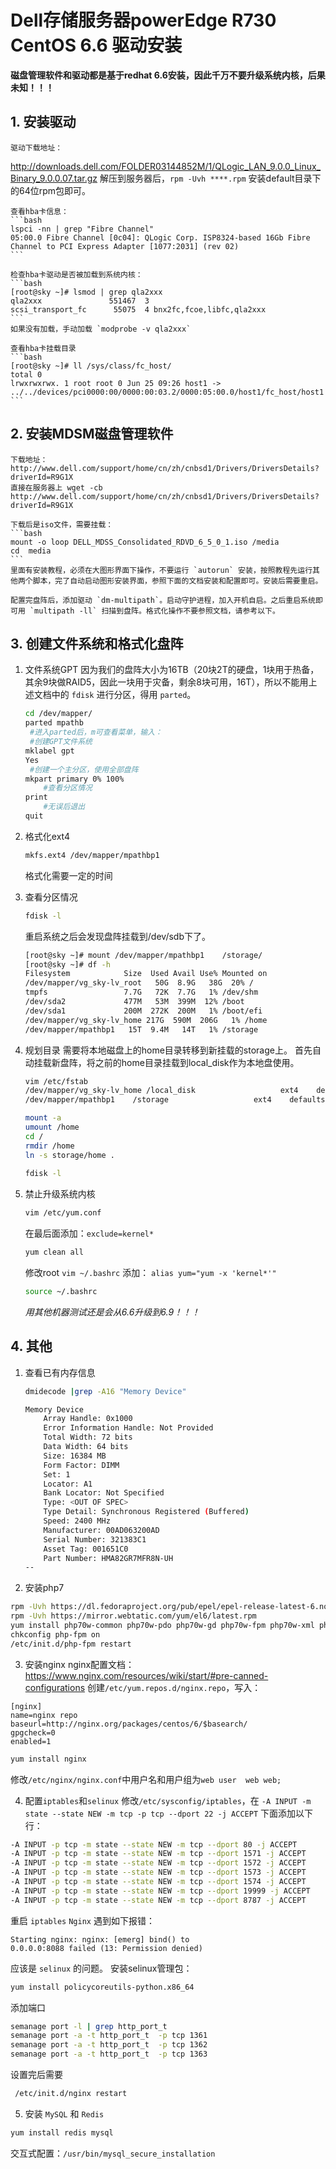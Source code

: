 # Dell存储服务器powerEdge R730 CentOS 6.6 驱动安装
**磁盘管理软件和驱动都是基于redhat 6.6安装，因此千万不要升级系统内核，后果未知！！！**

## 1. 安装驱动

	驱动下载地址：
http://downloads.dell.com/FOLDER03144852M/1/QLogic_LAN_9.0.0_Linux_Binary_9.0.0.07.tar.gz 
	解压到服务器后，`rpm -Uvh ****.rpm`  安装default目录下的64位rpm包即可。

	查看hba卡信息：
	```bash
	lspci -nn | grep "Fibre Channel"
	05:00.0 Fibre Channel [0c04]: QLogic Corp. ISP8324-based 16Gb Fibre Channel to PCI Express Adapter [1077:2031] (rev 02)
	```

	检查hba卡驱动是否被加载到系统内核：
	```bash
	[root@sky ~]# lsmod | grep qla2xxx
	qla2xxx               551467  3 
	scsi_transport_fc      55075  4 bnx2fc,fcoe,libfc,qla2xxx
	```
	如果没有加载，手动加载 `modprobe -v qla2xxx`
	
	查看hba卡挂载目录
	```bash
	[root@sky ~]# ll /sys/class/fc_host/
	total 0
	lrwxrwxrwx. 1 root root 0 Jun 25 09:26 host1 -> ../../devices/pci0000:00/0000:00:03.2/0000:05:00.0/host1/fc_host/host1
	```
	
## 2. 安装MDSM磁盘管理软件
	下载地址：http://www.dell.com/support/home/cn/zh/cnbsd1/Drivers/DriversDetails?driverId=R9G1X
	直接在服务器上 wget -cb http://www.dell.com/support/home/cn/zh/cnbsd1/Drivers/DriversDetails?driverId=R9G1X
	
	下载后是iso文件，需要挂载：
	```bash
	mount -o loop DELL_MDSS_Consolidated_RDVD_6_5_0_1.iso /media
	cd  media
	```
	里面有安装教程，必须在大图形界面下操作，不要运行 `autorun` 安装，按照教程先运行其他两个脚本，完了自动启动图形安装界面，参照下面的文档安装和配置即可。安装后需要重启。
	
	配置完盘阵后，添加驱动 `dm-multipath`。启动守护进程，加入开机自启。之后重启系统即可用 `multipath -ll` 扫描到盘阵。格式化操作不要参照文档，请参考以下。

## 3. 创建文件系统和格式化盘阵
1. 文件系统GPT
	因为我们的盘阵大小为16TB（20块2T的硬盘，1块用于热备，其余9块做RAID5，因此一块用于灾备，剩余8块可用，16T），所以不能用上述文档中的 `fdisk` 进行分区，得用 `parted`。
	
	```bash
	cd /dev/mapper/
	parted mpathb
	 #进入parted后，m可查看菜单，输入：
	 #创建GPT文件系统
	mklabel gpt
	Yes
	 #创建一个主分区，使用全部盘阵
	mkpart primary 0% 100%
		#查看分区情况
	print
		#无误后退出
	quit
	```
2. 格式化ext4
	```bash
	mkfs.ext4 /dev/mapper/mpathbp1
	```
	格式化需要一定的时间
	
3. 查看分区情况
	```bash
	fdisk -l
	```
	
	重启系统之后会发现盘阵挂载到/dev/sdb下了。
	```bash
	[root@sky ~]# mount /dev/mapper/mpathbp1    /storage/	
	[root@sky ~]# df -h
	Filesystem            Size  Used Avail Use% Mounted on
	/dev/mapper/vg_sky-lv_root   50G  8.9G   38G  20% /
	tmpfs                 7.7G   72K  7.7G   1% /dev/shm
	/dev/sda2             477M   53M  399M  12% /boot
	/dev/sda1             200M  272K  200M   1% /boot/efi
	/dev/mapper/vg_sky-lv_home 217G  590M  206G   1% /home
	/dev/mapper/mpathbp1   15T  9.4M   14T   1% /storage
	```

4. 规划目录
	需要将本地磁盘上的home目录转移到新挂载的storage上。
首先自动挂载新盘阵，将之前的home目录挂载到local_disk作为本地盘使用。

	```bash
	vim /etc/fstab
	/dev/mapper/vg_sky-lv_home /local_disk                   ext4    defaults        1 2
	/dev/mapper/mpathbp1    /storage                   ext4    defaults        1 2
	
	mount -a
	umount /home
	cd /
	rmdir /home
	ln -s storage/home .
		
	fdisk -l
	```
	
5. 禁止升级系统内核
	```bash
	vim /etc/yum.conf
	```
	在最后面添加：`exclude=kernel*`
	```bash
	yum clean all
	```
	修改root `vim ~/.bashrc`
	添加： `alias yum="yum -x 'kernel*'"`
	```bash
	source ~/.bashrc
	```
	
	*用其他机器测试还是会从6.6升级到6.9！！！*
	

## 4. 其他
1. 查看已有内存信息
	```bash
	dmidecode |grep -A16 "Memory Device"
	
	Memory Device
		Array Handle: 0x1000
		Error Information Handle: Not Provided
		Total Width: 72 bits
		Data Width: 64 bits
		Size: 16384 MB
		Form Factor: DIMM
		Set: 1
		Locator: A1
		Bank Locator: Not Specified
		Type: <OUT OF SPEC>
		Type Detail: Synchronous Registered (Buffered)
		Speed: 2400 MHz
		Manufacturer: 00AD063200AD
		Serial Number: 321383C1
		Asset Tag: 001651C0
		Part Number: HMA82GR7MFR8N-UH  
	--
	```

2. 安装php7
```bash
rpm -Uvh https://dl.fedoraproject.org/pub/epel/epel-release-latest-6.noarch.rpm
rpm -Uvh https://mirror.webtatic.com/yum/el6/latest.rpm
yum install php70w-common php70w-pdo php70w-gd php70w-fpm php70w-xml php70w-mbstring php70w-pdo_dblib php70w-mysqlnd php70w-mcrypt 
chkconfig php-fpm on
/etc/init.d/php-fpm restart
```

3. 安装nginx
nginx配置文档： https://www.nginx.com/resources/wiki/start/#pre-canned-configurations
创建`/etc/yum.repos.d/nginx.repo`，写入：
```
[nginx]
name=nginx repo
baseurl=http://nginx.org/packages/centos/6/$basearch/
gpgcheck=0
enabled=1
```
```bash
yum install nginx
```
修改`/etc/nginx/nginx.conf`中用户名和用户组为`web user  web web;`

4. 配置`iptables`和`selinux`
修改`/etc/sysconfig/iptables`，在 `-A INPUT -m state --state NEW -m tcp -p tcp --dport 22 -j ACCEPT` 下面添加以下行：
```bash
-A INPUT -p tcp -m state --state NEW -m tcp --dport 80 -j ACCEPT
-A INPUT -p tcp -m state --state NEW -m tcp --dport 1571 -j ACCEPT
-A INPUT -p tcp -m state --state NEW -m tcp --dport 1572 -j ACCEPT
-A INPUT -p tcp -m state --state NEW -m tcp --dport 1573 -j ACCEPT
-A INPUT -p tcp -m state --state NEW -m tcp --dport 1574 -j ACCEPT
-A INPUT -p tcp -m state --state NEW -m tcp --dport 19999 -j ACCEPT
-A INPUT -p tcp -m state --state NEW -m tcp --dport 8787 -j ACCEPT
```
重启 `iptables`
`Nginx` 遇到如下报错：
```
Starting nginx: nginx: [emerg] bind() to 
0.0.0.0:8088 failed (13: Permission denied)
```
应该是 `selinux` 的问题。
安装selinux管理包：
 ```bash
 yum install policycoreutils-python.x86_64
 ```
添加端口
```bash
semanage port -l | grep http_port_t
semanage port -a -t http_port_t  -p tcp 1361
semanage port -a -t http_port_t  -p tcp 1362
semanage port -a -t http_port_t  -p tcp 1363
```
设置完后需要
```bash
 /etc/init.d/nginx restart
```
5. 安装 `MySQL` 和 `Redis`
```bash
yum install redis mysql
```
交互式配置：`/usr/bin/mysql_secure_installation`


